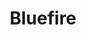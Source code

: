 ---
title: Bluefire
member_url: https://www.bluefirereader.com/index.html
country: USA
series: ["country"] 
tags: ["Reading"]
categories: ["Technology providers"]
summary: "the company which is behind Bluefire Reader, a well-known EPUB reader in the USA. Note that for now, Bluefire Reader does not rely on the Readium toolkits and does not support the LCP DRM."
press:
active: true
layout: post
showReadTime: false
showDate: false
permalink: ""
date: 
--- 